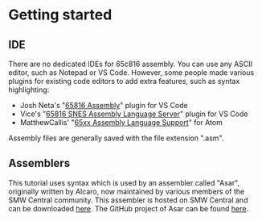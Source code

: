 # Getting started

## IDE

There are no dedicated IDEs for 65c816 assembly. You can use any ASCII editor, such as Notepad or VS Code. However, some people made various plugins for existing code editors to add extra features, such as syntax highlighting:

* Josh Neta's "[65816 Assembly](https://marketplace.visualstudio.com/items?itemName=joshneta.65816-assembly)" plugin for VS Code
* Vice's "[65816 SNES Assembly Language Server](https://marketplace.visualstudio.com/items?itemName=vicerust.snes-asm)" plugin for VS Code
* MatthewCallis'  "[65xx Assembly Language Support](https://atom.io/packages/language-65asm)" for Atom

Assembly files are generally saved with the file extension ".asm".

## Assemblers

This tutorial uses syntax which is used by an assembler called "Asar", originally written by Alcaro, now maintained by various members of the SMW Central community. This assembler is hosted on SMW Central and can be downloaded [here](https://www.smwcentral.net/?p=section&a=details&id=19043). The GitHub project of Asar can be found [here](https://github.com/RPGHacker/asar).

